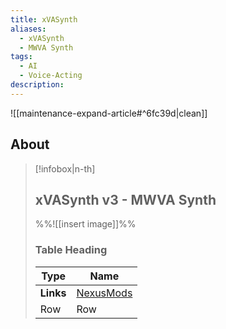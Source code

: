 ```yaml
---
title: xVASynth
aliases:
  - xVASynth
  - MWVA Synth
tags:
  - AI
  - Voice-Acting
description:
---
```


![[maintenance-expand-article#^6fc39d|clean]]

## About

> [!infobox|n-th]
> 
> ## xVASynth v3 - MWVA Synth
> 
> %%![[insert image]]%%
> 
> ### Table Heading
> 
> | Type | Name |
> | --- | --- |
> | **Links** | [NexusMods](https://www.nexusmods.com/morrowind/mods/49210) |
> | Row | Row |